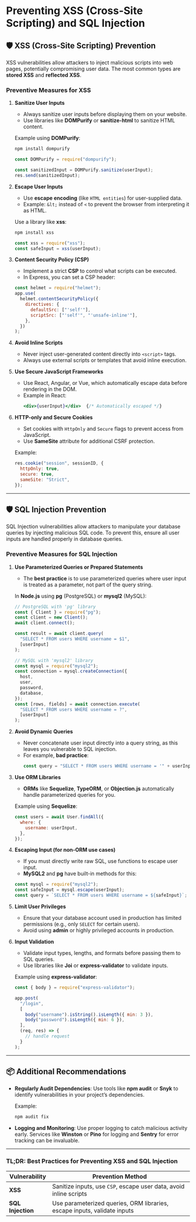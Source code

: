 # Preventing **XSS** (Cross-Site Scripting) and **SQL Injection**

## 🛡 **XSS (Cross-Site Scripting) Prevention**

XSS vulnerabilities allow attackers to inject malicious scripts into web pages, potentially compromising user data. The most common types are **stored XSS** and **reflected XSS**.

### **Preventive Measures for XSS**

1. **Sanitize User Inputs**

   - Always sanitize user inputs before displaying them on your website.
   - Use libraries like **DOMPurify** or **sanitize-html** to sanitize HTML content.

   Example using **DOMPurify**:

   ```bash
   npm install dompurify
   ```

   ```js
   const DOMPurify = require("dompurify");

   const sanitizedInput = DOMPurify.sanitize(userInput);
   res.send(sanitizedInput);
   ```

2. **Escape User Inputs**

   - Use **escape encoding** (like `HTML entities`) for user-supplied data.
   - Example: `&lt;` instead of `<` to prevent the browser from interpreting it as HTML.

   Use a library like **xss**:

   ```bash
   npm install xss
   ```

   ```js
   const xss = require("xss");
   const safeInput = xss(userInput);
   ```

3. **Content Security Policy (CSP)**

   - Implement a strict **CSP** to control what scripts can be executed.
   - In Express, you can set a CSP header:

   ```js
   const helmet = require("helmet");
   app.use(
     helmet.contentSecurityPolicy({
       directives: {
         defaultSrc: ["'self'"],
         scriptSrc: ["'self'", "'unsafe-inline'"],
       },
     })
   );
   ```

4. **Avoid Inline Scripts**

   - Never inject user-generated content directly into `<script>` tags.
   - Always use external scripts or templates that avoid inline execution.

5. **Use Secure JavaScript Frameworks**

   - Use React, Angular, or Vue, which automatically escape data before rendering in the DOM.
   - Example in React:
     ```jsx
     <div>{userInput}</div>  {/* Automatically escaped */}
     ```

6. **HTTP-only and Secure Cookies**

   - Set cookies with `HttpOnly` and `Secure` flags to prevent access from JavaScript.
   - Use **SameSite** attribute for additional CSRF protection.

   Example:

   ```js
   res.cookie("session", sessionID, {
     httpOnly: true,
     secure: true,
     sameSite: "Strict",
   });
   ```

---

## 🛡 **SQL Injection Prevention**

SQL Injection vulnerabilities allow attackers to manipulate your database queries by injecting malicious SQL code. To prevent this, ensure all user inputs are handled properly in database queries.

### **Preventive Measures for SQL Injection**

1. **Use Parameterized Queries or Prepared Statements**

   - The **best practice** is to use parameterized queries where user input is treated as a parameter, not part of the query string.

   In **Node.js** using **pg** (PostgreSQL) or **mysql2** (MySQL):

   ```js
   // PostgreSQL with 'pg' library
   const { Client } = require("pg");
   const client = new Client();
   await client.connect();

   const result = await client.query(
     "SELECT * FROM users WHERE username = $1",
     [userInput]
   );

   // MySQL with 'mysql2' library
   const mysql = require("mysql2");
   const connection = mysql.createConnection({
     host,
     user,
     password,
     database,
   });
   const [rows, fields] = await connection.execute(
     "SELECT * FROM users WHERE username = ?",
     [userInput]
   );
   ```

2. **Avoid Dynamic Queries**

   - Never concatenate user input directly into a query string, as this leaves you vulnerable to SQL injection.
   - For example, **bad practice**:
     ```js
     const query = "SELECT * FROM users WHERE username = '" + userInput + "'";
     ```

3. **Use ORM Libraries**

   - **ORMs** like **Sequelize**, **TypeORM**, or **Objection.js** automatically handle parameterized queries for you.

   Example using **Sequelize**:

   ```js
   const users = await User.findAll({
     where: {
       username: userInput,
     },
   });
   ```

4. **Escaping Input (for non-ORM use cases)**

   - If you must directly write raw SQL, use functions to escape user input.
   - **MySQL2** and **pg** have built-in methods for this:

   ```js
   const mysql = require("mysql2");
   const safeInput = mysql.escape(userInput);
   const query = `SELECT * FROM users WHERE username = ${safeInput}`;
   ```

5. **Limit User Privileges**

   - Ensure that your database account used in production has limited permissions (e.g., only `SELECT` for certain users).
   - Avoid using **admin** or highly privileged accounts in production.

6. **Input Validation**

   - Validate input types, lengths, and formats before passing them to SQL queries.
   - Use libraries like **Joi** or **express-validator** to validate inputs.

   Example using **express-validator**:

   ```js
   const { body } = require("express-validator");

   app.post(
     "/login",
     [
       body("username").isString().isLength({ min: 3 }),
       body("password").isLength({ min: 6 }),
     ],
     (req, res) => {
       // handle request
     }
   );
   ```

---

## 📦 **Additional Recommendations**

- **Regularly Audit Dependencies**: Use tools like **npm audit** or **Snyk** to identify vulnerabilities in your project’s dependencies.

  Example:

  ```bash
  npm audit fix
  ```

- **Logging and Monitoring**: Use proper logging to catch malicious activity early. Services like **Winston** or **Pino** for logging and **Sentry** for error tracking can be invaluable.

---

### TL;DR: **Best Practices for Preventing XSS and SQL Injection**

| Vulnerability     | Prevention Method                                                        |
| ----------------- | ------------------------------------------------------------------------ |
| **XSS**           | Sanitize inputs, use `CSP`, escape user data, avoid inline scripts       |
| **SQL Injection** | Use parameterized queries, ORM libraries, escape inputs, validate inputs |
